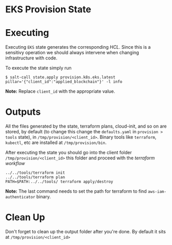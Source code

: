 # EKS Provision State

# Executing
Executing `EKS` state generates the corresponding *HCL*. Since this is a sensitivy operation we should always intervene when changing infrastructure with code.

To execute the state simply run

```
$ salt-call state.apply provision.k8s.eks.latest pillar='{"client_id":"applied_blockchain"}' -l info
```

**Note:** Replace `client_id` with the appropriate value.

# Outputs
All the files generated by the state, terraform plans, cloud-init, and so on are stored, by default (to change this change the `defaults.yaml` in `provision > tools` state), in `/tmp/provision/<client_id>`. Binary tools like `terraform`, `kubectl`, etc are installed at `/tmp/provision/bin`.

After executing the state you should go into the client folder `/tmp/provision/<client_id>` this folder and proceed with the *terraform workflow*

```
../../tools/terraform init
../../tools/terraform plan
PATH=$PATH:../../tools/ terraform apply/destroy
```
**Note:** The last command needs to set the path for terraform to find `aws-iam-authenticator` binary.

# Clean Up

Don't forget to clean up the output folder after you're done. By default it sits at `/tmp/provision/<client_id>`
